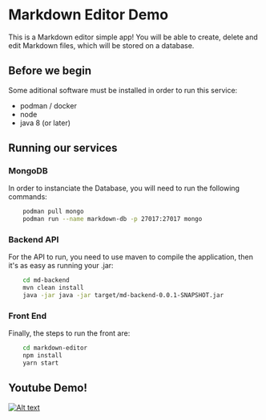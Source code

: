 # Markdown Editor Demo

This is a Markdown editor simple app! You will be able to create, delete and edit Markdown files, which will be stored on a database.

## Before we begin

Some aditional software must be installed in order to run this service:
- podman / docker
- node
- java 8 (or later)

## Running our services

### MongoDB

In order to instanciate the Database, you will need to run the following commands:
``` bash
    podman pull mongo
    podman run --name markdown-db -p 27017:27017 mongo
```

### Backend API

For the API to run, you need to use maven to compile the application, then it's as easy as running your .jar:

``` bash
    cd md-backend
    mvn clean install
    java -jar java -jar target/md-backend-0.0.1-SNAPSHOT.jar
```

### Front End

Finally, the steps to run the front are:

``` bash
    cd markdown-editor
    npm install
    yarn start
```

## Youtube Demo!

[![Alt text](https://img.youtube.com/vi/CS_LuyaeB5Q/0.jpg)](https://www.youtube.com/watch?v=CS_LuyaeB5Q&feature=youtu.be)
